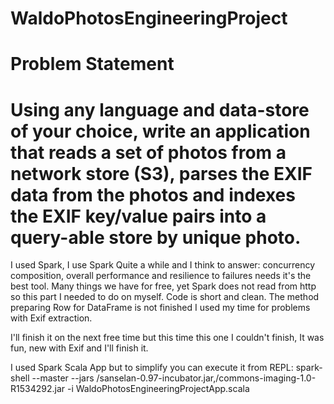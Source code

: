 # WaldoPhotosEngineeringProject
#
# Problem Statement
# 
# Using any language and data-store of your choice, write an application that reads a set of photos from a network store (S3), parses the EXIF data from the photos and indexes the EXIF key/value pairs into a query-able store by unique photo.

I used Spark, I use Spark Quite a while and I think to answer: concurrency composition, overall performance and resilience to failures needs it's the best tool. Many things we have for free, yet Spark does not read from http so this part I needed to do on myself.
Code is short and clean.
The method preparing Row for DataFrame is not finished I used my time for problems with Exif extraction.

I'll finish it on the next free time but this time this one I couldn't finish, It was fun, new with Exif and I'll finish it.

I used Spark Scala App but to simplify you can execute it from REPL:
spark-shell --master <your master> --jars <path>/sanselan-0.97-incubator.jar,<parh>/commons-imaging-1.0-R1534292.jar -i WaldoPhotosEngineeringProjectApp.scala

